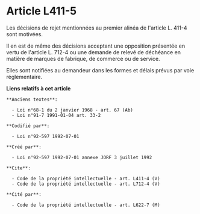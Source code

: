 # Article L411-5

Les décisions de rejet mentionnées au premier alinéa de l'article L. 411-4 sont motivées. 

Il en est de même des décisions acceptant une opposition présentée en vertu de l'article L. 712-4 ou une demande de relevé de
déchéance en matière de marques de fabrique, de commerce ou de service. 

Elles sont notifiées au demandeur dans les formes et délais prévus par voie réglementaire.

**Liens relatifs à cet article**

	**Anciens textes**:

	  - Loi n°68-1 du 2 janvier 1968 - art. 67 (Ab)
	  - Loi n°91-7 1991-01-04 art. 33-2

	**Codifié par**:

	  - Loi n°92-597 1992-07-01

	**Créé par**:

	  - Loi n°92-597 1992-07-01 annexe JORF 3 juillet 1992

	**Cite**:

	  - Code de la propriété intellectuelle - art. L411-4 (V)
	  - Code de la propriété intellectuelle - art. L712-4 (V)

	**Cité par**:

	  - Code de la propriété intellectuelle - art. L622-7 (M)
